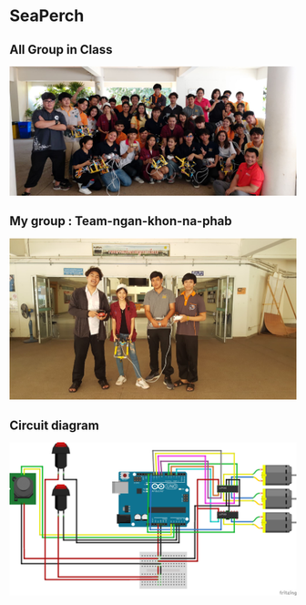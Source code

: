 # SeaPerch

## All Group in Class
![GitHub Logo](All-group.jpg)

## My group : Team-ngan-khon-na-phab
![GitHub Logo](team-ngan-khon-na-phab.jpg)

## Circuit diagram
![GitHub Logo](sea_bb.png)

